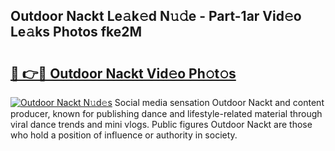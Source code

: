 ## Outdoor Nackt Le𝚊k𝚎d N𝚞𝚍e - Part-1ar Vid𝚎o Le𝚊ks Photos fke2M

# <h2><a href="http://fb5jun9.evod.top/?m=Outdoor+Nackt">🔗 👉🔴 Outdoor Nackt Vid𝚎o Ph𝚘t𝚘s</a></h2>

[![Outdoor Nackt N𝚞d𝚎s](https://i.imgur.com/8V9OHl7.gif)](http://fb5jun9.evod.top/?m=Outdoor+Nackt)
Social media sensation Outdoor Nackt and content producer, known for publishing dance and lifestyle-related material through viral dance trends and mini vlogs. Public figures Outdoor Nackt are those who hold a position of influence or authority in society. 
